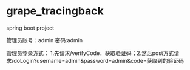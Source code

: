 # grape_tracingback
 spring boot project

管理员账号：admin 密码:admin

管理员登录方式：
1.先请求/verifyCode，获取验证码；2.然后post方式请求/doLogin?username=admin&password=admin&code=获取到的验证码
